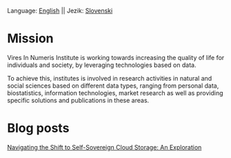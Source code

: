 Language: [English](README.md) || Jezik: [Slovenski](README_SLO)

# Mission

Vires In Numeris Institute is working towards increasing the quality of life for individuals and society, by leveraging technologies based on data. 

To achieve this, institutes is involved in research activities in natural and social sciences based on different data types, ranging from personal data, biostatistics, information technologies, market research as well as providing specific solutions and publications in these areas.

# Blog posts

[Navigating the Shift to Self-Sovereign Cloud Storage: An Exploration](./posts/en/navigating-self-sovereign-cloud)
